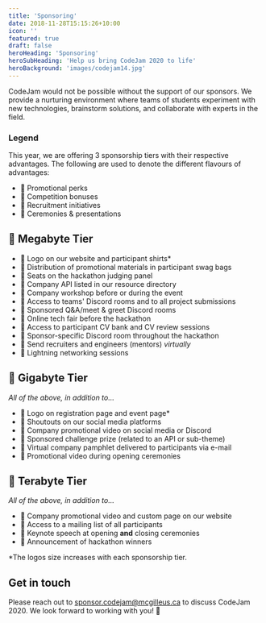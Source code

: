 ```yaml
---
title: 'Sponsoring'
date: 2018-11-28T15:15:26+10:00
icon: ''
featured: true
draft: false
heroHeading: 'Sponsoring'
heroSubHeading: 'Help us bring CodeJam 2020 to life'
heroBackground: 'images/codejam14.jpg'
---
```


CodeJam would not be possible without the support of our sponsors. We provide a nurturing environment where teams of students experiment with new technologies, brainstorm solutions, and collaborate with experts in the field.


### Legend

This year, we are offering 3 sponsorship tiers with their respective advantages. The following are used to denote the different flavours of advantages:

- 📢 Promotional perks
- 🏁 Competition bonuses
- 🤝 Recruitment initiatives
- 🎉 Ceremonies & presentations

## 🥉 Megabyte Tier

- 📢 Logo on our website and participant shirts*
- 📢 Distribution of promotional materials in participant swag bags
- 🏁 Seats on the hackathon judging panel
- 🏁 Company API listed in our resource directory
- 🏁 Company workshop before or during the event
- 🏁 Access to teams' Discord rooms and to all project submissions
- 🏁 Sponsored Q&A/meet & greet Discord rooms
- 🤝 Online tech fair before the hackathon
- 🤝 Access to participant CV bank and CV review sessions
- 🤝 Sponsor-specific Discord room throughout the hackathon
- 🤝 Send recruiters and engineers (mentors) _virtually_
- 🤝 Lightning networking sessions

## 🥈 Gigabyte Tier

_All of the above, in addition to..._

- 📢 Logo on registration page and event page*
- 📢 Shoutouts on our social media platforms
- 📢 Company promotional video on social media or Discord
- 🏁 Sponsored challenge prize (related to an API or sub-theme)
- 🤝 Virtual company pamphlet delivered to participants via e-mail 
- 🎉 Promotional video during opening ceremonies

## 🥇 Terabyte Tier

_All of the above, in addition to..._

- 📢 Company promotional video and custom page on our website
- 🤝 Access to a mailing list of all participants
- 🎉 Keynote speech at opening **and** closing ceremonies
- 🎉 Announcement of hackathon winners

*The logos size increases with each sponsorship tier.

## Get in touch

Please reach out to [sponsor.codejam@mcgilleus.ca](mailto:sponsor.codejam@mcgilleus.ca) to discuss CodeJam 2020.
We look forward to working with you! 🤝

